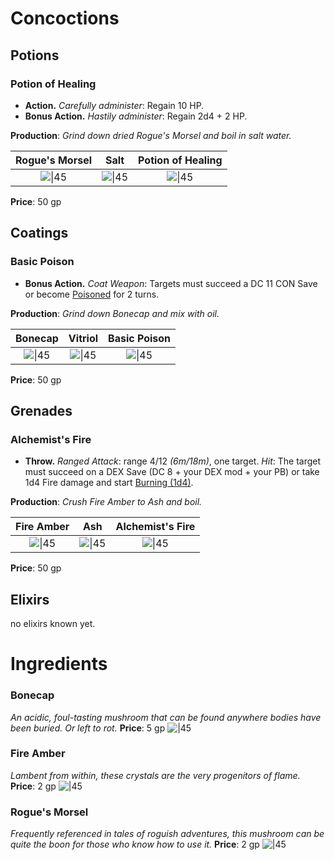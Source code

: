 # Concoctions
## Potions
### Potion of Healing
- **Action.** *Carefully administer*: Regain 10 HP.
- **Bonus Action.** *Hastily administer*: Regain 2d4 + 2 HP.

**Production**:
*Grind down dried Rogue's Morsel and boil in salt water.*

Rogue's Morsel | Salt | Potion of Healing
:--: | :--: | :--: 
![\|45](https://bg3.wiki/w/images/a/aa/Rogue%27s_Morsel_Item_Icon.png) | ![\|45](https://bg3.wiki/w/images/4/45/Extract_White_Salts_Item_Icon.png) | ![\|45](https://bg3.wiki/w/images/0/04/POT_Potion_of_Healing_Unfaded_Icon.png)

**Price**: 50 gp

## Coatings
### Basic Poison
- **Bonus Action.** *Coat Weapon*: Targets must succeed a DC 11 CON Save or become [Poisoned](conditions.md#poisoned) for 2 turns. 

**Production**:
*Grind down Bonecap and mix with oil.*

Bonecap | Vitriol | Basic Poison
:--: | :--: | :--: 
![\|45](https://bg3.wiki/w/images/4/49/Bonecap_Item_Icon.png) | ![\|45](https://bg3.wiki/w/images/d/da/Vitriol_of_Bonecap_Item_Icon.png) | ![\|45](https://bg3.wiki/w/images/0/0f/COAT_Basic_Poison_Unfaded_Icon.png)

**Price**: 50 gp
## Grenades

### Alchemist's Fire
- **Throw.** *Ranged Attack*: range 4/12 *(6m/18m)*, one target.
  *Hit*: The target must succeed on a DEX Save (DC 8 + your DEX mod + your PB) or take 1d4 Fire damage and start [Burning (1d4)](conditions.md#burning).

**Production**:
*Crush Fire Amber to Ash and boil.*

Fire Amber | Ash | Alchemist's Fire
:--: | :--: | :--: 
![\|45](https://bg3.wiki/w/images/5/5d/Fire_Amber_Item_Icon.png) | ![\|45](https://bg3.wiki/w/images/3/35/Extract_Ashes_Orange_Item_Icon.png) | ![\|45](https://bg3.wiki/w/images/2/29/GRN_Alchemist%27s_Fire_Unfaded_Icon.png)

**Price**: 50 gp

## Elixirs
no elixirs known yet.

# Ingredients
### Bonecap
*An acidic, foul-tasting mushroom that can be found anywhere bodies have been buried. Or left to rot.*
**Price**: 5 gp ![\|45](https://bg3.wiki/w/images/4/49/Bonecap_Item_Icon.png)
### Fire Amber
*Lambent from within, these crystals are the very progenitors of flame.*
**Price**: 2 gp ![\|45](https://bg3.wiki/w/images/5/5d/Fire_Amber_Item_Icon.png)
### Rogue's Morsel
*Frequently referenced in tales of roguish adventures, this mushroom can be quite the boon for those who know how to use it.*
**Price**: 2 gp ![\|45](https://bg3.wiki/w/images/a/aa/Rogue%27s_Morsel_Item_Icon.png)



